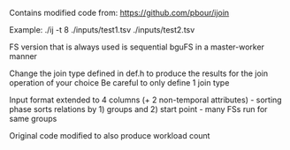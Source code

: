 Contains modified code from: https://github.com/pbour/ijoin

Example:
./ij -t 8 ./inputs/test1.tsv ./inputs/test2.tsv

FS version that is always used is sequential bguFS in a master-worker manner

Change the join type defined in def.h to produce the results for the join operation of your choice
Be careful to only define 1 join type

Input format extended to 4 columns (+ 2 non-temporal attributes) - sorting phase sorts relations by 1) groups and 2) start point - many FSs run for same groups

Original code modified to also produce workload count
